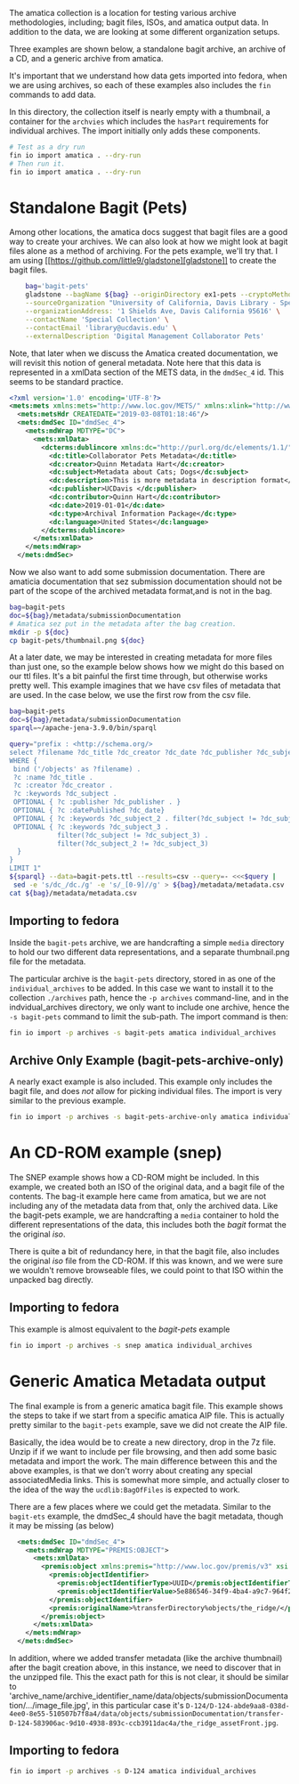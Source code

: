The amatica collection is a location for testing various archive methodologies,
including; bagit files, ISOs, and amatica output data.  In addition to the data,
we are looking at some different organization setups.

Three examples are shown below, a standalone bagit archive, an archive of a CD,
and a generic archive from amatica.

It's important that we understand how data gets imported into fedora, when we
are using archives, so each of these examples also includes the `fin` commands
to add data.

In this directory, the collection itself is nearly empty with a thumbnail, a
container for the `archvies` which includes the `hasPart` requirements for
individual archives.  The import initially only adds these components.

``` bash
# Test as a dry run
fin io import amatica . --dry-run
# Then run it.
fin io import amatica . --dry-run
```


# Standalone Bagit (Pets)

Among other locations, the amatica docs suggest that bagit files are a good way
to create your archives. We can also look at how we might look at bagit files
alone as a method of archiving. For the pets example, we'll try that. I am using
[[https://github.com/little9/gladstone][gladstone]] to create the bagit files.

``` bash
    bag='bagit-pets'
    gladstone --bagName ${bag} --originDirectory ex1-pets --cryptoMethod sha256 \
    --sourceOrganization "University of California, Davis Library - Special Collections" \
    --organizationAddress: '1 Shields Ave, Davis California 95616' \
    --contactName 'Special Collection' \
    --contactEmail 'library@ucdavis.edu' \
    --externalDescription 'Digital Management Collaborator Pets'
```

Note, that later when we discuss the Amatica created documentation, we will
revisit this notion of general metadata. Note here that this data is represented
in a xmlData section of the METS data, in the `dmdSec_4` id.  This seems to be
standard practice.

``` xml
<?xml version='1.0' encoding='UTF-8'?>
<mets:mets xmlns:mets="http://www.loc.gov/METS/" xmlns:xlink="http://www.w3.org/1999/xlink" xmlns:xsi="http://www.w3.org/2001/XMLSchema-instance" xsi:schemaLocation="http://www.loc.gov/METS/ http://www.loc.gov/standards/mets/version111/mets.xsd">
  <mets:metsHdr CREATEDATE="2019-03-08T01:18:46"/>
  <mets:dmdSec ID="dmdSec_4">
    <mets:mdWrap MDTYPE="DC">
      <mets:xmlData>
        <dcterms:dublincore xmlns:dc="http://purl.org/dc/elements/1.1/" xmlns:dcterms="http://purl.org/dc/terms/" xsi:schemaLocation="http://purl.org/dc/terms/ http://dublincore.org/schemas/xmls/qdc/2008/02/11/dcterms.xsd">
          <dc:title>Collaborator Pets Metadata</dc:title>
          <dc:creator>Quinn Metadata Hart</dc:creator>
          <dc:subject>Metadata about Cats; Dogs</dc:subject>
          <dc:description>This is more metadata in description format</dc:description>
          <dc:publisher>UCDavis </dc:publisher>
          <dc:contributor>Quinn Hart</dc:contributor>
          <dc:date>2019-01-01</dc:date>
          <dc:type>Archival Information Package</dc:type>
          <dc:language>United States</dc:language>
        </dcterms:dublincore>
      </mets:xmlData>
    </mets:mdWrap>
  </mets:dmdSec>

```

Now we also want to add some  submission documentation.  There are amaticia
documentation that sez submission documentation should not be part of the scope
of the archived metadata format,and is not in the bag.

``` bash
bag=bagit-pets
doc=${bag}/metadata/submissionDocumentation
# Amatica sez put in the metadata after the bag creation.
mkdir -p ${doc}
cp bagit-pets/thumbnail.png ${doc}

```

At a later date, we may be interested in creating metadata for more files than
just one, so the example below shows how we might do this based on our ttl
files. It's a bit painful the first time through, but otherwise works pretty
well.  This example imagines that we have csv files of metadata that are used.
In the case below, we use the first row from the csv file.

``` bash
bag=bagit-pets
doc=${bag}/metadata/submissionDocumentation
sparql=~/apache-jena-3.9.0/bin/sparql

query="prefix : <http://schema.org/>
select ?filename ?dc_title ?dc_creator ?dc_date ?dc_publisher ?dc_subject ?dc_subject_2 ?dc_subject_3
WHERE {
 bind ('/objects' as ?filename) .
 ?c :name ?dc_title .
 ?c :creator ?dc_creator .
 ?c :keywords ?dc_subject .
 OPTIONAL { ?c :publisher ?dc_publisher . }
 OPTIONAL { ?c :datePublished ?dc_date}
 OPTIONAL { ?c :keywords ?dc_subject_2 . filter(?dc_subject != ?dc_subject_2) . }
 OPTIONAL { ?c :keywords ?dc_subject_3 .
            filter(?dc_subject != ?dc_subject_3) .
            filter(?dc_subject_2 != ?dc_subject_3)
  }
}
LIMIT 1"
${sparql} --data=bagit-pets.ttl --results=csv --query=- <<<$query |
 sed -e 's/dc_/dc./g' -e 's/_[0-9]//g' > ${bag}/metadata/metadata.csv
cat ${bag}/metadata/metadata.csv

```

## Importing to fedora

Inside the `bagit-pets` archive, we are handcrafting a simple `media` directory
to hold our two different data representations, and a separate thumbnail.png
file for the metadata.

The particular archive is the `bagit-pets` directory, stored in
as one of the `individual_archives` to be added.  In this case we want to
install it to the collection `./archives` path, hence the `-p archives`
command-line, and in the indvidual_archives directory, we only want to include
one archive, hence the `-s bagit-pets` command to limit the sub-path.  The
import command is then:

``` bash
fin io import -p archives -s bagit-pets amatica individual_archives
```

## Archive Only Example (bagit-pets-archive-only)

A nearly exact example is also included.  This example only includes the bagit
file, and does *not* allow for picking individual files.  The import is very
similar to the previous example.

``` bash
fin io import -p archives -s bagit-pets-archive-only amatica individual_archives
```

# An CD-ROM example (snep)

The SNEP example shows how a CD-ROM might be included.  In this example, we
created both an ISO of the original data, and a bagit file of the contents. The
bag-it example here came from amatica, but we are not including any of the
metadata data from that, only the archived data.  Like the bagit-pets example,
we are handcrafting a `media` container to hold the different representations of
the data, this includes both the *bagit* format the the original *iso*.

There is quite a bit of redundancy here, in that the bagit file, also includes
the original *iso* file from the CD-ROM.  If this was known, and we were sure we
wouldn't remove browseable files, we could point to that ISO within the unpacked
bag directly.

## Importing to fedora

This example is almost equivalent to the *bagit-pets* example

``` bash
fin io import -p archives -s snep amatica individual_archives
```

# Generic Amatica Metadata output

The final example is from a generic amatica bagit file.  This example shows the
steps to take if we start from a specific amatica AIP file.  This is actually
pretty similar to the `bagit-pets` example, save we did not create the AIP file.

Basically, the idea would be to create a new directory, drop in the 7z file.
Unzip if if we want to include per file browsing, and then add some basic
metadata and import the work.  The main difference between this and the above
examples, is that we don't worry about creating any special associatedMedia
links. This is somewhat more simple, and actually closer to the idea of the way
the `ucdlib:BagOfFiles` is expected to work.

There are a few places where we could get the metadata.  Similar to the
`bagit-ets` example, the dmdSec_4 should have the bagit metadata, though it may
be missing (as below)

``` xml
  <mets:dmdSec ID="dmdSec_4">
    <mets:mdWrap MDTYPE="PREMIS:OBJECT">
      <mets:xmlData>
        <premis:object xmlns:premis="http://www.loc.gov/premis/v3" xsi:type="premis:intellectualEntity" xsi:schemaLocation="http://www.loc.gov/premis/v3 http://www.loc.gov/standards/premis/v3/premis.xsd" version="3.0">
          <premis:objectIdentifier>
            <premis:objectIdentifierType>UUID</premis:objectIdentifierType>
            <premis:objectIdentifierValue>5e886546-34f9-4ba4-a9c7-964f20fe8ed6</premis:objectIdentifierValue>
          </premis:objectIdentifier>
          <premis:originalName>%transferDirectory%objects/the_ridge/</premis:originalName>
        </premis:object>
      </mets:xmlData>
    </mets:mdWrap>
  </mets:dmdSec>

```

In addition, where we added transfer metadata (like the archive thumbnail) after
the bagit creation above, in this instance, we need to discover that in the
unzipped file.  This the exact path for this is not clear, it should be similar
to
'archive_name/archive_identifier_name/data/objects/submissionDocumentation/.../image_file.jpg',
in this particular case it's
`D-124/D-124-abde9aa8-038d-4ee0-8e55-510507b7f8a4/data/objects/submissionDocumentation/transfer-D-124-583906ac-9d10-4938-893c-ccb3911dac4a/the_ridge_assetFront.jpg`.

## Importing to fedora

``` bash
fin io import -p archives -s D-124 amatica individual_archives
```
